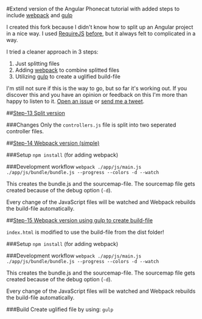 #Extend version of the Angular Phonecat tutorial with added steps to include [webpack](webpack.github.io) and [gulp](gulpjs.com)

I created this fork because I didn't know how to split up an Angular project in a nice way. I used [RequireJS](requirejs.org) [before](https://twitter.com/escapedcat/status/433160981426880512), but it always felt to complicated in a way.

I tried a cleaner approach in 3 steps:
1. Just splitting files
2. Adding [webpack](webpack.github.io) to combine splitted files
3. Utilizing [gulp](gulpjs.com) to create a uglified build-file

I'm still not sure if this is the way to go, but so far it's working out. If you discover this and you have an opinion or feedback on this I'm more than happy to listen to it. [Open an issue](https://github.com/escapedcat/angular-phonecat-webpack-gulp/issues/new) or [send me a tweet](https://github.com/escapedcat/angular-phonecat-webpack-gulp/issues/new).




##[Step-13 Split version](https://github.com/escapedcat/angular-phonecat-webpack-gulp/tree/step-13)

###Changes
Only the `controllers.js` file is split into two seperated controller files.



##[Step-14 Webpack version (simple)](https://github.com/escapedcat/angular-phonecat-webpack-gulp/tree/step-14)

###Setup
`npm install` (for adding webpack)

###Development workflow
`webpack ./app/js/main.js ./app/js/bundle/bundle.js --progress --colors -d --watch`

This creates the bundle.js and the sourcemap-file.
The sourcemap file gets created because of the debug option (`-d`).

Every change of the JavaScript files will be watched and Webpack rebuilds the build-file automatically.



##[Step-15 Webpack version using gulp to create build-file](https://github.com/escapedcat/angular-phonecat-webpack-gulp/tree/step-15)

`index.html` is modified to use the build-file from the dist folder!

###Setup
`npm install` (for adding webpack)

###Development workflow
`webpack ./app/js/main.js ./app/js/bundle/bundle.js --progress --colors -d --watch`

This creates the bundle.js and the sourcemap-file.
The sourcemap file gets created because of the debug option (`-d`).

Every change of the JavaScript files will be watched and Webpack rebuilds the build-file automatically.

###Build
Create uglified file by using: `gulp`